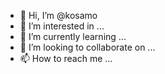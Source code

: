 - 👋 Hi, I’m @kosamo
- 👀 I’m interested in ...
- 🌱 I’m currently learning ...
- 💞️ I’m looking to collaborate on ...
- 📫 How to reach me ...

<!---
kosamo/kosamo is a ✨ special ✨ repository because its `README.md` (this file) appears on your GitHub profile.
You can click the Preview link to take a look at your changes.
--->
